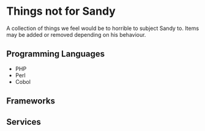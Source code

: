 # Things not for Sandy

A collection of things we feel would be to horrible to subject Sandy to. Items may be added or removed depending on his behaviour.

## Programming Languages

* PHP
* Perl
* Cobol

## Frameworks

## Services

